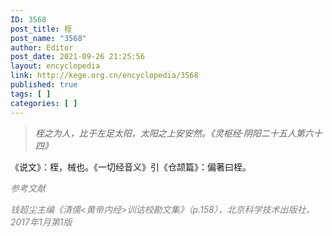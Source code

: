 ```yaml
---
ID: 3568
post_title: 桎
post_name: "3568"
author: Editor
post_date: 2021-09-26 21:25:56
layout: encyclopedia
link: http://kege.org.cn/encyclopedia/3568
published: true
tags: [ ]
categories: [ ]
---
```

<blockquote><em>桎之为人，比于左足太阳，太阳之上安安然。《灵枢经·阴阳二十五人第六十四》</em></blockquote>
《说文》：桎，械也。《一切经音义》引《仓颉篇》：偏著曰桎。

<span style="color: #808080;"><em>参考文献</em></span>

<span style="color: #808080;"><em>钱超尘主编《清儒&lt;黄帝内经&gt;训诂校勘文集》（p.158），北京科学技术出版社，2017年1月第1版</em></span>